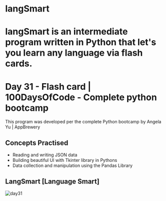 
# langSmart
langSmart is an intermediate program written in Python that let's you learn any language via flash cards.
=======
# Day 31 - Flash card | 100DaysOfCode - Complete python bootcamp

This program was developed per the complete Python bootcamp by Angela Yu | AppBrewery 

## Concepts Practised

- Reading and writing JSON data
- Building beautiful UI with Tkinter library in Pythons
- Data collection and manipulation using the Pandas Library

## LangSmart [Language Smart]
![day31](https://user-images.githubusercontent.com/98851253/155853766-a18ac6ef-7787-443a-86d6-8c17b9c3d484.gif)